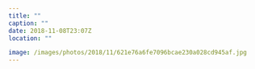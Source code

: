```yaml
---
title: ""
caption: ""
date: 2018-11-08T23:07Z
location: ""

image: /images/photos/2018/11/621e76a6fe7096bcae230a028cd945af.jpg
---
```

